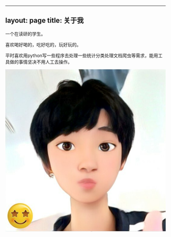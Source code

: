 <!--
 * @Author: your name
 * @Date: 2022-02-10 21:50:53
 * @LastEditTime: 2022-02-11 19:38:03
 * @LastEditors: Please set LastEditors
 * @Description: 打开koroFileHeader查看配置 进行设置: https://github.com/OBKoro1/koro1FileHeader/wiki/%E9%85%8D%E7%BD%AE
 * @FilePath: /bytebitcoder.github.io/about.md
-->
---
layout: page
title: 关于我 
---

一个在读研的学生。

喜欢喝好喝的，吃好吃的，玩好玩的。

平时喜欢用python写一些程序去处理一些统计分类处理文档爬虫等需求，能用工具做的事情坚决不用人工去操作。

![](/images/个人/me.png)

<!-- {% include comments.html %} -->

